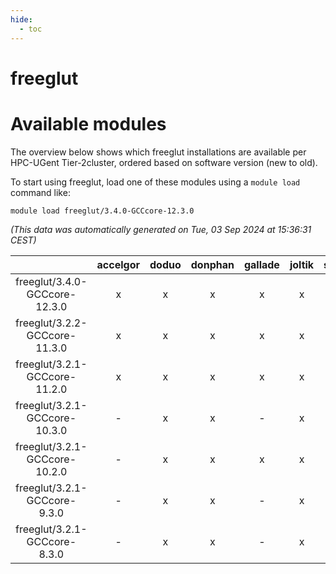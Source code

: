 ```yaml
---
hide:
  - toc
---
```


freeglut
========

# Available modules


The overview below shows which freeglut installations are available per HPC-UGent Tier-2cluster, ordered based on software version (new to old).

To start using freeglut, load one of these modules using a `module load` command like:

```shell
module load freeglut/3.4.0-GCCcore-12.3.0
```

*(This data was automatically generated on Tue, 03 Sep 2024 at 15:36:31 CEST)*  

| |accelgor|doduo|donphan|gallade|joltik|shinx|skitty|
| :---: | :---: | :---: | :---: | :---: | :---: | :---: | :---: |
|freeglut/3.4.0-GCCcore-12.3.0|x|x|x|x|x|x|x|
|freeglut/3.2.2-GCCcore-11.3.0|x|x|x|x|x|-|x|
|freeglut/3.2.1-GCCcore-11.2.0|x|x|x|x|x|-|x|
|freeglut/3.2.1-GCCcore-10.3.0|-|x|x|-|x|-|x|
|freeglut/3.2.1-GCCcore-10.2.0|-|x|x|x|x|-|x|
|freeglut/3.2.1-GCCcore-9.3.0|-|x|x|-|x|-|x|
|freeglut/3.2.1-GCCcore-8.3.0|-|x|x|-|x|-|x|
